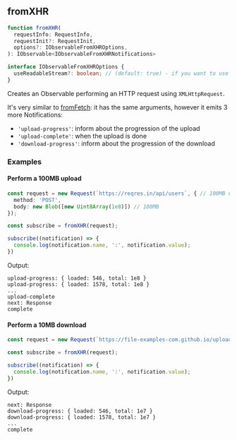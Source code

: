 ## fromXHR

```ts
function fromXHR(
  requestInfo: RequestInfo,
  requestInit?: RequestInit,
  options?: IObservableFromXHROptions,
): IObservable<IObservableFromXHRNotifications>
```

```ts
interface IObservableFromXHROptions {
  useReadableStream?: boolean; // (default: true) - if you want to use ReadableStream. INFO won't work for too big downloads
}
```

Creates an Observable performing an HTTP request using `XMLHttpRequest`.

It's very similar to [fromFetch](../../from-fetch/from-fetch.md):
it has the same arguments, however it emits 3 more Notifications:

- `'upload-progress'`: inform about the progression of the upload
- `'upload-complete'`: when the upload is done
- `'download-progress'`: inform about the progression of the download

### Examples

#### Perform a 100MB upload

```ts
const request = new Request(`https://reqres.in/api/users`, { // 100MB upload
  method: 'POST',
  body: new Blob([new Uint8Array(1e8)]) // 100MB
});

const subscribe = fromXHR(request);

subscribe((notification) => {
  console.log(notification.name, ':', notification.value);
})
```

Output:

```text
upload-progress: { loaded: 546, total: 1e8 }
upload-progress: { loaded: 1578, total: 1e8 }
...
upload-complete
next: Response
complete
```

#### Perform a 10MB download

```ts
const request = new Request(`https://file-examples-com.github.io/uploads/2017/02/zip_10MB.zip`); // 10MB download

const subscribe = fromXHR(request);

subscribe((notification) => {
  console.log(notification.name, ':', notification.value);
})
```

Output:

```text
next: Response
download-progress: { loaded: 546, total: 1e7 }
download-progress: { loaded: 1578, total: 1e7 }
...
complete
```

